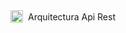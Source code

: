 <a href="https://www.figma.com/board/YOguZXiduA2Ts4I3AJUwFO/Arquitectura-de-REST-API?node-id=0-1&t=embIndO9ZReAUpWJ-1" target="_blank" rel="noopener noreferrer" style="display: flex; align-items: center; text-decoration: none;">
  <img src="https://http.cat/images/102.jpg" alt="Descripción de la imagen" style="width: 20px; height: 20px; margin-right: 8px;">
  Arquitectura Api Rest
</a>
